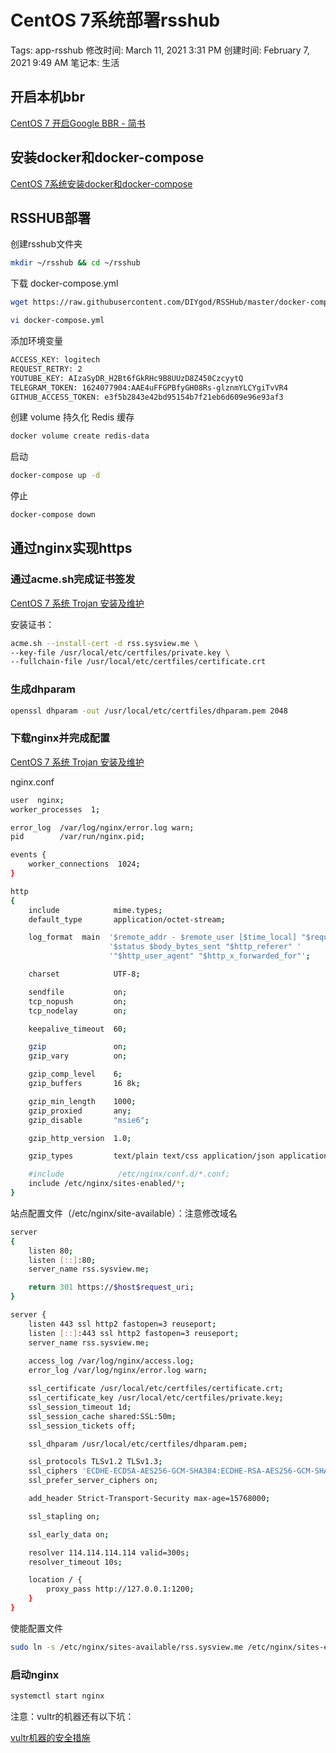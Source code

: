# CentOS 7系统部署rsshub

Tags: app-rsshub
修改时间: March 11, 2021 3:31 PM
创建时间: February 7, 2021 9:49 AM
笔记本: 生活

## 开启本机bbr

[CentOS 7 开启Google BBR - 简书](https://www.notion.so/CentOS-7-Google-BBR-05c11a12ccbd4c658898d60cb665dab9) 

## 安装docker和docker-compose

[CentOS 7系统安装docker和docker-compose](https://www.notion.so/CentOS-7-docker-docker-compose-620b8e8c0a5b4e5d81907a1572bb2c41) 

## RSSHUB部署

创建rsshub文件夹

```bash
mkdir ~/rsshub && cd ~/rsshub
```

下载 docker-compose.yml

```bash
wget https://raw.githubusercontent.com/DIYgod/RSSHub/master/docker-compose.yml
```

```bash
vi docker-compose.yml
```

添加环境变量

```bash
ACCESS_KEY: logitech
REQUEST_RETRY: 2
YOUTUBE_KEY: AIzaSyDR_H2Bt6fGkRHc9B8UUzD8Z450CzcyytQ
TELEGRAM_TOKEN: 1624077904:AAE4uFFGPBfyGH08Rs-glznmYLCYgiTvVR4
GITHUB_ACCESS_TOKEN: e3f5b2843e42bd95154b7f21eb6d609e96e93af3
```

创建 volume 持久化 Redis 缓存

```bash
docker volume create redis-data
```

启动

```bash
docker-compose up -d
```

停止

```bash
docker-compose down
```

## 通过nginx实现https

### 通过acme.sh完成证书签发

[CentOS 7 系统 Trojan 安装及维护](https://www.notion.so/CentOS-7-Trojan-880dbe85f39146289bd45cba8f9c265d) 

安装证书：

```bash
acme.sh --install-cert -d rss.sysview.me \
--key-file /usr/local/etc/certfiles/private.key \
--fullchain-file /usr/local/etc/certfiles/certificate.crt
```

### 生成dhparam

```bash
openssl dhparam -out /usr/local/etc/certfiles/dhparam.pem 2048
```

### 下载nginx并完成配置

[CentOS 7 系统 Trojan 安装及维护](https://www.notion.so/CentOS-7-Trojan-880dbe85f39146289bd45cba8f9c265d) 

nginx.conf

```bash
user  nginx;
worker_processes  1;

error_log  /var/log/nginx/error.log warn;
pid        /var/run/nginx.pid;

events {
    worker_connections  1024;
}

http 
{
    include            mime.types;
    default_type       application/octet-stream;

    log_format  main  '$remote_addr - $remote_user [$time_local] "$request" '
                      '$status $body_bytes_sent "$http_referer" '
                      '"$http_user_agent" "$http_x_forwarded_for"';

    charset            UTF-8;

    sendfile           on;
    tcp_nopush         on;
    tcp_nodelay        on;

    keepalive_timeout  60;

    gzip               on;
    gzip_vary          on;

    gzip_comp_level    6;
    gzip_buffers       16 8k;

    gzip_min_length    1000;
    gzip_proxied       any;
    gzip_disable       "msie6";

    gzip_http_version  1.0;

    gzip_types         text/plain text/css application/json application/x-javascript text/xml application/xml application/xml+rss text/javascript application/javascript image/svg+xml image/x-icon;

    #include            /etc/nginx/conf.d/*.conf;
    include /etc/nginx/sites-enabled/*;
}
```

站点配置文件（/etc/nginx/site-available）：注意修改域名

```bash
server
{
    listen 80;
    listen [::]:80;
    server_name rss.sysview.me;

    return 301 https://$host$request_uri;
}

server {
    listen 443 ssl http2 fastopen=3 reuseport;
    listen [::]:443 ssl http2 fastopen=3 reuseport;
    server_name rss.sysview.me;
 
    access_log /var/log/nginx/access.log;
    error_log /var/log/nginx/error.log warn;

    ssl_certificate /usr/local/etc/certfiles/certificate.crt;
    ssl_certificate_key /usr/local/etc/certfiles/private.key;
    ssl_session_timeout 1d;
    ssl_session_cache shared:SSL:50m;
    ssl_session_tickets off;

    ssl_dhparam /usr/local/etc/certfiles/dhparam.pem;

    ssl_protocols TLSv1.2 TLSv1.3;
    ssl_ciphers 'ECDHE-ECDSA-AES256-GCM-SHA384:ECDHE-RSA-AES256-GCM-SHA384:ECDHE-ECDSA-CHACHA20-POLY1305:ECDHE-RSA-CHACHA20-POLY1305:ECDHE-ECDSA-AES128-GCM-SHA256:ECDHE-RSA-AES128-GCM-SHA256:ECDHE-ECDSA-AES256-SHA384:ECDHE-RSA-AES256-SHA384:ECDHE-ECDSA-AES128-SHA256:ECDHE-RSA-AES128-SHA256';
    ssl_prefer_server_ciphers on;

    add_header Strict-Transport-Security max-age=15768000;

    ssl_stapling on;

    ssl_early_data on;

    resolver 114.114.114.114 valid=300s;
    resolver_timeout 10s;

    location / {
        proxy_pass http://127.0.0.1:1200;
    }
}
```

使能配置文件

```bash
sudo ln -s /etc/nginx/sites-available/rss.sysview.me /etc/nginx/sites-enabled/
```

### 启动nginx

```bash
systemctl start nginx
```

注意：vultr的机器还有以下坑：

[vultr机器的安全措施](https://www.notion.so/vultr-fee294351065488782cc23daec2c8e84)